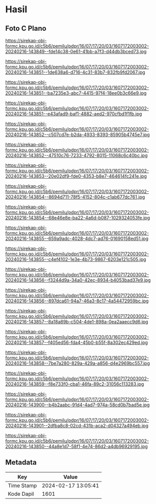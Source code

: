 # Hasil

## Foto C Plano

https://sirekap-obj-formc.kpu.go.id/c5b6/pemilu/pdpr/16/07/17/20/03/1607172003002-20240216-143849--fde14c38-0e61-41bb-a7f3-d44db3bced73.jpg

https://sirekap-obj-formc.kpu.go.id/c5b6/pemilu/pdpr/16/07/17/20/03/1607172003002-20240216-143851--1de638a6-d716-4c31-83b7-832fb9fd2067.jpg

https://sirekap-obj-formc.kpu.go.id/c5b6/pemilu/pdpr/16/07/17/20/03/1607172003002-20240216-143851--ba7235e3-abc7-4415-97f4-18ee0b3c66e9.jpg

https://sirekap-obj-formc.kpu.go.id/c5b6/pemilu/pdpr/16/07/17/20/03/1607172003002-20240216-143851--e43afad9-baf1-4882-aed2-970cfbd1f1fb.jpg

https://sirekap-obj-formc.kpu.go.id/c5b6/pemilu/pdpr/16/07/17/20/03/1607172003002-20240216-143852--c507cd7e-b2da-4933-8393-85905b4745e7.jpg

https://sirekap-obj-formc.kpu.go.id/c5b6/pemilu/pdpr/16/07/17/20/03/1607172003002-20240216-143852--47510c76-7233-4792-8015-11068c6c40bc.jpg

https://sirekap-obj-formc.kpu.go.id/c5b6/pemilu/pdpr/16/07/17/20/03/1607172003002-20240216-143853--20e02df9-fde0-4353-b8e7-464614fc241e.jpg

https://sirekap-obj-formc.kpu.go.id/c5b6/pemilu/pdpr/16/07/17/20/03/1607172003002-20240216-143854--8694d711-78f5-4152-804c-c1ab677dc761.jpg

https://sirekap-obj-formc.kpu.go.id/c5b6/pemilu/pdpr/16/07/17/20/03/1607172003002-20240216-143854--68e46e8e-ba22-4a6d-b087-1029324053fe.jpg

https://sirekap-obj-formc.kpu.go.id/c5b6/pemilu/pdpr/16/07/17/20/03/1607172003002-20240216-143855--659a9adc-4028-4dc7-ad76-01690158ed51.jpg

https://sirekap-obj-formc.kpu.go.id/c5b6/pemilu/pdpr/16/07/17/20/03/1607172003002-20240216-143855--c4ef4102-1e3e-4b73-9867-6203e121c505.jpg

https://sirekap-obj-formc.kpu.go.id/c5b6/pemilu/pdpr/16/07/17/20/03/1607172003002-20240216-143856--f3244d9a-34a0-42ec-8934-b4053bad37e9.jpg

https://sirekap-obj-formc.kpu.go.id/c5b6/pemilu/pdpr/16/07/17/20/03/1607172003002-20240216-143856--897dca61-94a7-46a3-8c17-4a54472959bc.jpg

https://sirekap-obj-formc.kpu.go.id/c5b6/pemilu/pdpr/16/07/17/20/03/1607172003002-20240216-143857--8a18a89b-c504-4de1-898a-0ea2aaecc9d6.jpg

https://sirekap-obj-formc.kpu.go.id/c5b6/pemilu/pdpr/16/07/17/20/03/1607172003002-20240216-143857--f405ed56-fda4-45b0-b55f-8a302ec429ed.jpg

https://sirekap-obj-formc.kpu.go.id/c5b6/pemilu/pdpr/16/07/17/20/03/1607172003002-20240216-143858--7be7a280-829a-429a-a856-d4e2969bc557.jpg

https://sirekap-obj-formc.kpu.go.id/c5b6/pemilu/pdpr/16/07/17/20/03/1607172003002-20240216-143859--f8e733f0-cba1-46fa-89c2-31056c113283.jpg

https://sirekap-obj-formc.kpu.go.id/c5b6/pemilu/pdpr/16/07/17/20/03/1607172003002-20240216-143900--b4b2aabc-91d4-4ad7-974a-58cd0b7bad5e.jpg

https://sirekap-obj-formc.kpu.go.id/c5b6/pemilu/pdpr/16/07/17/20/03/1607172003002-20240216-143901--2dfba8c8-02cd-431b-aca2-d04327a494eb.jpg

https://sirekap-obj-formc.kpu.go.id/c5b6/pemilu/pdpr/16/07/17/20/03/1607172003002-20240216-143850--44a8e1d7-58f1-4e74-86d2-a4db96929195.jpg


## Metadata

| Key        | Value               |
| ---------- | ------------------- |
| Time Stamp | 2024-02-17 13:05:41 |
| Kode Dapil | 1601                |



